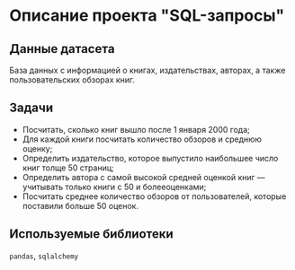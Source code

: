 # Описание проекта "SQL-запросы"

## Данные датасета
База данных с информацией о книгах, издательствах, авторах, а также пользовательских обзорах книг. 

## Задачи
- Посчитать, сколько книг вышло после 1 января 2000 года;
- Для каждой книги посчитать количество обзоров и среднюю оценку;
- Определить издательство, которое выпустило наибольшее число книг толще 50 страниц;
- Определить автора с самой высокой средней оценкой книг — учитывать только книги с 50 и болееоценками;
- Посчитать среднее количество обзоров от пользователей, которые поставили больше 50 оценок.

## Используемые библиотеки
`pandas`, `sqlalchemy`
